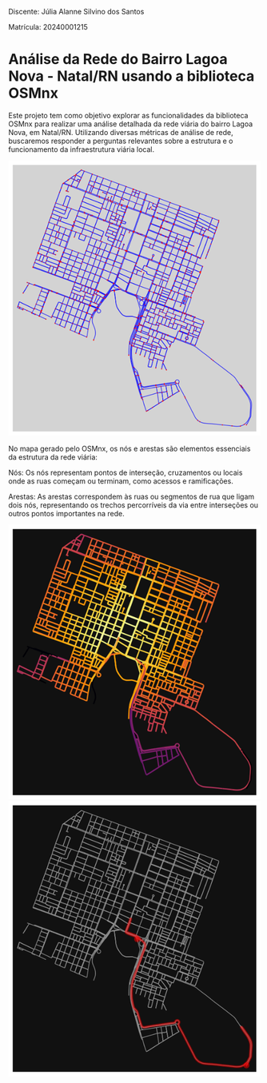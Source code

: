 Discente: Júlia Alanne Silvino dos Santos

Matrícula: 20240001215

# Análise da Rede do Bairro Lagoa Nova - Natal/RN usando a biblioteca OSMnx 

Este projeto tem como objetivo explorar as funcionalidades da biblioteca OSMnx para realizar uma análise detalhada da rede viária do bairro Lagoa Nova, em Natal/RN. Utilizando diversas métricas de análise de rede, buscaremos responder a perguntas relevantes sobre a estrutura e o funcionamento da infraestrutura viária local.



![Descrição da imagem](imagens/01..png)

No mapa gerado pelo OSMnx, os nós e arestas são elementos essenciais da estrutura da rede viária:

Nós: Os nós representam pontos de interseção, cruzamentos ou locais onde as ruas começam ou terminam, como acessos e ramificações.

Arestas: As arestas correspondem às ruas ou segmentos de rua que ligam dois nós, representando os trechos percorríveis da via entre interseções ou outros pontos importantes na rede.

![Descrição da imagem](imagens/02..png)
![Descrição da imagem](imagens/03..png)
